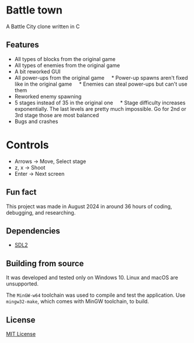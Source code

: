 # Battle town
A Battle City clone written in C

## Features
* All types of blocks from the original game 
* All types of enemies from the original game
* A bit reworked GUI
* All power-ups from the original game
    * Power-up spawns aren't fixed like in the original game
    * Enemies can steal power-ups but can't use them
* Reworked enemy spawning
* 5 stages instead of 35 in the original one
    * Stage difficulty increases exponentially. The last levels are pretty much impossible. Go for 2nd or 3rd stage those are most balanced
* Bugs and crashes

# Controls
* Arrows -> Move, Select stage
* z, x -> Shoot
* Enter -> Next screen

## Fun fact
This project was made in August 2024 in around 36 hours of coding, debugging, and researching.

## Dependencies
* [SDL2](https://github.com/libsdl-org/) 

## Building from source
It was developed and tested only on Windows 10. Linux and macOS are unsupported.

The `MinGW-w64` toolchain was used to compile and test the application. Use `mingw32-make`, which comes with MinGW toolchain, to build.

## License
[MIT License](LICENSE.md)